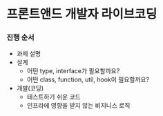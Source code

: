 # 프론트앤드 개발자 라이브코딩
### 진행 순서
- 과제 설명 
- 설계
  - 어떤 type, interface가 필요할까요?
  - 어떤 class, function, util, hook이 필요할까요?
- 개발(코딩)
  - 테스트하기 쉬운 코드
  - 인프라에 영향을 받지 않는 비지니스 로직

